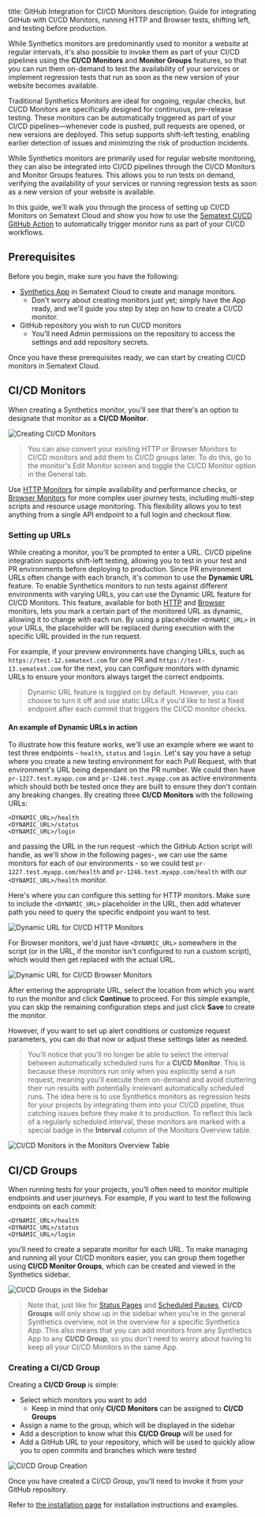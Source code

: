 title: GitHub Integration for CI/CD Monitors
description: Guide for integrating GitHub with CI/CD Monitors, running HTTP and Browser tests, shifting left, and testing before production.

While Synthetics monitors are predominantly used to monitor a website at regular intervals, it's also possible to invoke them as part of your CI/CD pipelines using the **CI/CD Monitors** and **Monitor Groups** features, so that you can run them on-demand to test the availability of your services or implement regression tests that run as soon as the new version of your website becomes available.

Traditional Synthetics Monitors are ideal for ongoing, regular checks, but CI/CD Monitors are specifically designed for continuous, pre-release testing. These monitors can be automatically triggered as part of your CI/CD pipelines—whenever code is pushed, pull requests are opened, or new versions are deployed. This setup supports shift-left testing, enabling earlier detection of issues and minimizing the risk of production incidents.

While Synthetics monitors are primarily used for regular website monitoring, they can also be integrated into CI/CD pipelines through the CI/CD Monitors and Monitor Groups features. This allows you to run tests on demand, verifying the availability of your services or running regression tests as soon as a new version of your website is available.

In this guide, we'll walk you through the process of setting up CI/CD Monitors on Sematext Cloud and show you how to use the [Sematext CI/CD GitHub Action](TODO_INSERT_OFFICIAL_GH_ACTION_LINK) to automatically trigger monitor runs as part of your CI/CD workflows.

## Prerequisites
Before you begin, make sure you have the following:

- [Synthetics App](https://sematext.com/docs/synthetics/getting-started/) in Sematext Cloud to create and manage monitors.
  - Don't worry about creating monitors just yet; simply have the App ready, and we'll guide you step by step on how to create a CI/CD monitor.
- GitHub repository you wish to run CI/CD monitors
  -  You'll need Admin permissions on the repository to access the settings and add repository secrets.   

Once you have these prerequisites ready, we can start by creating CI/CD monitors in Sematext Cloud.

## CI/CD Monitors

When creating a Synthetics monitor, you'll see that there's an option to designate that monitor as a **CI/CD Monitor**.

![Creating CI/CD Monitors](/docs/images/synthetics/cicd-monitor-creation.png)

> You can also convert your existing HTTP or Browser Monitors to CI/CD monitors and add them to CI/CD groups later. To do this, go to the monitor's Edit Monitor screen and toggle the CI/CD Monitor option in the General tab.

Use [HTTP Monitors](https://sematext.com/docs/synthetics/http-monitor/) for simple availability and performance checks, or [Browser Monitors](https://sematext.com/docs/synthetics/browser-monitor/) for more complex user journey tests, including multi-step scripts and resource usage monitoring. This flexibility allows you to test anything from a single API endpoint to a full login and checkout flow. 

### Setting up URLs

While creating a monitor, you'll be prompted to enter a URL. CI/CD pipeline integration supports shift-left testing, allowing you to test in your test and PR environments before deploying to production. Since PR environment URLs often change with each branch, it's common to use the **Dynamic URL** feature. To enable Synthetics monitors to run tests against different environments with varying URLs, you can use the Dynamic URL feature for CI/CD Monitors. This feature, available for both [HTTP](https://sematext.com/docs/synthetics/http-monitor/) and [Browser](https://sematext.com/docs/synthetics/browser-monitor/) monitors, lets you mark a certain part of the monitored URL as dynamic, allowing it to change with each run. By using a placeholder `<DYNAMIC_URL>` in your URLs, the placeholder will be replaced during execution with the specific URL provided in the run request.

For example, if your preview environments have changing URLs, such as `https://test-12.sematext.com` for one PR and `https://test-13.sematext.com` for the next, you can configure monitors with dynamic URLs to ensure your monitors always target the correct endpoints.

> Dynamic URL feature is toggled on by default. However, you can choose to turn it off and use static URLs if you'd like to test a fixed endpoint after each commit that triggers the CI/CD monitor checks.

#### An example of Dynamic URLs in action

To illustrate how this feature works, we'll use an example where we want to test three endpoints - `health`, `status` and `login`. Let's say you have a setup where you create a new testing environment for each Pull Request, with that environment's URL being dependant on the PR number. We could then have `pr-1227.test.myapp.com` and `pr-1246.test.myapp.com` as active environments which should both be tested once they are built to ensure they don't contain any breaking changes. By creating three **CI/CD Monitors** with the following URLs:
```
<DYNAMIC_URL>/health
<DYNAMIC_URL>/status
<DYNAMIC_URL>/login
```
and passing the URL in the run request -which the GitHub Action script will handle, as we'll show in the following pages-, we can use the same monitors for each of our environments - so we could test `pr-1227.test.myapp.com/health` and `pr-1246.test.myapp.com/health` with our `<DYNAMIC_URL>/health` monitor.

Here's where you can configure this setting for HTTP monitors. Make sure to include the `<DYNAMIC_URL>` placeholder in the URL, then add whatever path you need to query the specific endpoint you want to test.

![Dynamic URL for CI/CD HTTP Monitors](/docs/images/synthetics/cicd-dynamic-url-http.png)

For Browser monitors, we'd just have `<DYNAMIC_URL>` somewhere in the script (or in the URL, if the monitor isn't configured to run a custom script), which would then get replaced with the actual URL.

![Dynamic URL for CI/CD Browser Monitors](/docs/images/synthetics/cicd-dynamic-url-browser.png)

After entering the appropriate URL, select the location from which you want to run the monitor and click **Continue** to proceed. For this simple example, you can skip the remaining configuration steps and just click **Save** to create the monitor.

However, if you want to set up alert conditions or customize request parameters, you can do that now or adjust these settings later as needed.

> You'll notice that you'll no longer be able to select the interval between automatically scheduled runs for a **CI/CD Monitor**. This is because these monitors run only when you explicitly send a run request, meaning you'll execute them on-demand and avoid cluttering their run results with potentially irrelevant automatically scheduled runs. The idea here is to use Synthetics monitors as regression tests for your projects by integrating them into your CI/CD pipeline, thus catching issues before they make it to production. To reflect this lack of a regularly scheduled interval, these monitors are marked with a special badge in the **Interval** column of the Monitors Overview table.

![CI/CD Monitors in the Monitors Overview Table](/docs/images/synthetics/cicd-monitors-overview.png)

## CI/CD Groups

When running tests for your projects, you’ll often need to monitor multiple endpoints and user journeys. For example, if you want to test the following endpoints on each commit:
```
<DYNAMIC_URL>/health  
<DYNAMIC_URL>/status  
<DYNAMIC_URL>/login  
```
you’ll need to create a separate monitor for each URL. To make managing and running all your CI/CD monitors easier, you can group them together using **CI/CD Monitor Groups**, which can be created and viewed in the Synthetics sidebar.

![CI/CD Groups in the Sidebar](/docs/images/synthetics/cicd-group-sidebar.png)

> Note that, just like for [Status Pages](/docs/synthetics/status-pages/) and [Scheduled Pauses](/docs/synthetics/scheduled-pauses/), **CI/CD Groups** will only show up in the sidebar when you're in the general Synthetics overview, not in the overview for a specific Synthetics App. This also means that you can add monitors from any Synthetics App to any **CI/CD Group**, so you don't need to worry about having to keep all your CI/CD Monitors in the same App.


### Creating a CI/CD Group

Creating a **CI/CD Group** is simple:
- Select which monitors you want to add
  - Keep in mind that only **CI/CD Monitors** can be assigned to **CI/CD Groups**
- Assign a name to the group, which will be displayed in the sidebar
- Add a description to know what this **CI/CD Group** will be used for
- Add a GitHub URL to your repository, which will be used to quickly allow you to open commits and branches which were tested

![CI/CD Group Creation](/docs/images/synthetics/cicd-group-creation.png)

Once you have created a CI/CD Group, you'll need to invoke it from your GitHub repository. 

Refer to [the installation page](/docs/synthetics/ci-cd/ci-cd-installation/) for installation instructions and examples.

